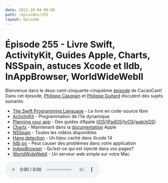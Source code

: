 ```yaml
---
date: 2022-10-04 00:00
path: /episodes/255
layout: Episode
---
```

# Épisode 255 - Livre Swift, ActivityKit, Guides Apple, Charts, NSSpain, astuces Xcode et lldb, InAppBrowser, WorldWideWebII
<p>Bienvenue dans le deux-cent-cinquante-cinqui&egrave;me&nbsp;<a href="https://cacaocast.com/media/cacaocast_255.mp3" title="CacaoCast Episode 255">épisode</a> de CacaoCast! Dans cet épisode, <a href="http://www.twitter.com/philippec" title="Philippe Casgrain sur Twitter">Philippe Casgrain</a> et <a href="http://www.twitter.com/cacaocast" title="Philippe Guitard sur Twitter">Philippe Guitard</a> discutent des sujets suivants:</p>
<ul>
<li><a href="https://forums.swift.org/t/moving-the-swift-programming-language-book-to-open-source/59989" title="The Swift Programming Language">The Swift Programming Language</a> - Le livre en code-source libre</li>
<li><a href="https://developer.apple.com/documentation/activitykit" title="ActivityKit">ActivityKit</a> - Programmation de l’île dynamique</li>
<li><a href="https://developer.apple.com/macos/planning/" title="Planning your app">Planning your app</a> - Des guides d’Apple (<a href="https://developer.apple.com/ios/planning/" title="Guide pour iOS">iOS</a>/<a href="https://developer.apple.com/ipados/planning/" title="Guide pour iPadOS">iPadOS</a>/<a href="https://developer.apple.com/tvos/planning/" title="Guide pour tvOS">tvOS</a>/<a href="https://developer.apple.com/watchos/planning/" title="Guide pour watchOS">watchOS</a>)</li>
<li><a href="https://developer.apple.com/design/human-interface-guidelines/components/content/charts" title="Charts">Charts</a> - Maintenant dans la <a href="https://developer.apple.com/design/human-interface-guidelines/patterns/charting-data" title="charting-data">documentation</a> Apple</li>
<li><a href="https://vimeo.com/nsspain" title="NSSpain">NSSpain</a> - Toutes les vidéos disponibles</li>
<li><a href="https://twitter.com/qzervaas/status/1547123259484672000" title="Hang detection">Hang detection</a> - Un bijou caché dans Xcode 14</li>
<li><a href="https://diggingdeveloper.blog/2022/08/03/til-lldb-po-strongly-captures-an-object-forever/" title="lldb po">lldb po</a> - Peut causer des problèmes dans votre application</li>
<li><a href="https://krausefx.com/blog/announcing-inappbrowsercom-see-what-javascript-commands-get-executed-in-an-in-app-browser" title="InAppBrowser">InAppBrowser</a> - Qu’est-ce qui est injecté dans vos pages?</li>
<li><a href="https://blog.iconfactory.com/2022/06/worldwideweb-part-2/" title="WorldWideWebII">WorldWideWebII</a> - Un serveur web simple sur votre Mac</li>
</ul>
<p><audio controls><source src="https://cacaocast.com/media/cacaocast_255.mp3" type="audio/mpeg"><source src="https://cacaocast.com/media/cacaocast_255.mp3" type="audio/mp4">Votre navigateur ne supporte pas l'élément audio / Your browser does not support the audio element.</audio></p>
